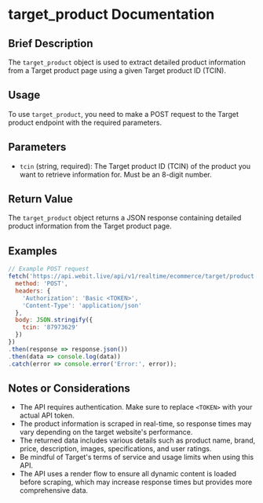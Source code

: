 # target_product Documentation

## Brief Description
The `target_product` object is used to extract detailed product information from a Target product page using a given Target product ID (TCIN).

## Usage
To use `target_product`, you need to make a POST request to the Target product endpoint with the required parameters.

## Parameters
- `tcin` (string, required): The Target product ID (TCIN) of the product you want to retrieve information for. Must be an 8-digit number.

## Return Value
The `target_product` object returns a JSON response containing detailed product information from the Target product page.

## Examples

```javascript
// Example POST request
fetch('https://api.webit.live/api/v1/realtime/ecommerce/target/product', {
  method: 'POST',
  headers: {
    'Authorization': 'Basic <TOKEN>',
    'Content-Type': 'application/json'
  },
  body: JSON.stringify({
    tcin: '87973629'
  })
})
.then(response => response.json())
.then(data => console.log(data))
.catch(error => console.error('Error:', error));
```

## Notes or Considerations
- The API requires authentication. Make sure to replace `<TOKEN>` with your actual API token.
- The product information is scraped in real-time, so response times may vary depending on the target website's performance.
- The returned data includes various details such as product name, brand, price, description, images, specifications, and user ratings.
- Be mindful of Target's terms of service and usage limits when using this API.
- The API uses a render flow to ensure all dynamic content is loaded before scraping, which may increase response times but provides more comprehensive data.